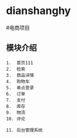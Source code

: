 # dianshanghy

#电商项目
## 模块介绍
    1.  首页111
    2.  检索
    3.  商品详情
    4.  购物车
    5.  单点登录
    6.  订单
    7.  支付
    8.  库存
    9.  物流
    10. 评论
    
    11. 后台管理系统